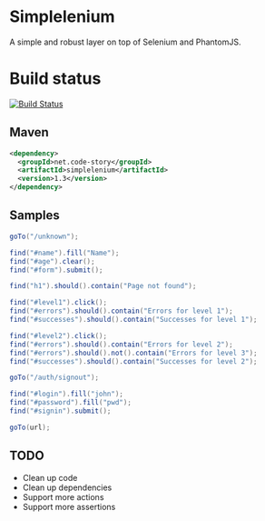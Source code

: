 # Simplelenium

A simple and robust layer on top of Selenium and PhantomJS.

# Build status

[![Build Status](https://api.travis-ci.org/dgageot/simplelenium.png)](https://travis-ci.org/dgageot/simplelenium)

## Maven

```xml
<dependency>
  <groupId>net.code-story</groupId>
  <artifactId>simplelenium</artifactId>
  <version>1.3</version>
</dependency>
```

## Samples

```java
goTo("/unknown");

find("#name").fill("Name");
find("#age").clear();
find("#form").submit();

find("h1").should().contain("Page not found");
```

```java
find("#level1").click();
find("#errors").should().contain("Errors for level 1");
find("#successes").should().contain("Successes for level 1");

find("#level2").click();
find("#errors").should().contain("Errors for level 2");
find("#errors").should().not().contain("Errors for level 3");
find("#successes").should().contain("Successes for level 2");
```

```java
goTo("/auth/signout");

find("#login").fill("john");
find("#password").fill("pwd");
find("#signin").submit();

goTo(url);
```

## TODO

+ Clean up code
+ Clean up dependencies
+ Support more actions
+ Support more assertions


